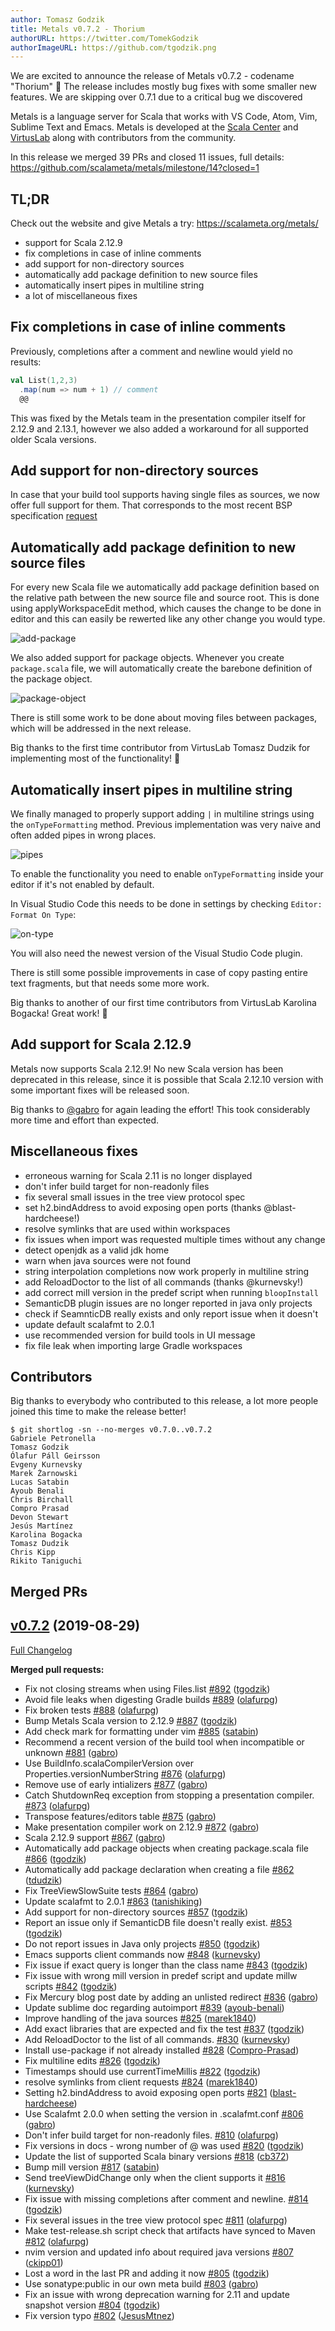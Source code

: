 ```yaml
---
author: Tomasz Godzik
title: Metals v0.7.2 - Thorium
authorURL: https://twitter.com/TomekGodzik
authorImageURL: https://github.com/tgodzik.png
---
```


We are excited to announce the release of Metals v0.7.2 - codename "Thorium" 🎉
The release includes mostly bug fixes with some smaller new features. We are
skipping over 0.7.1 due to a critical bug we discovered

Metals is a language server for Scala that works with VS Code, Atom, Vim,
Sublime Text and Emacs. Metals is developed at the
[Scala Center](https://scala.epfl.ch/) and [VirtusLab](https://virtuslab.com)
along with contributors from the community.

In this release we merged 39 PRs and closed 11 issues, full details:
https://github.com/scalameta/metals/milestone/14?closed=1

## TL;DR

Check out the website and give Metals a try: https://scalameta.org/metals/

- support for Scala 2.12.9
- fix completions in case of inline comments
- add support for non-directory sources
- automatically add package definition to new source files
- automatically insert pipes in multiline string
- a lot of miscellaneous fixes

## Fix completions in case of inline comments

Previously, completions after a comment and newline would yield no results:

```scala
val List(1,2,3)
  .map(num => num + 1) // comment
  @@
```

This was fixed by the Metals team in the presentation compiler itself for 2.12.9
and 2.13.1, however we also added a workaround for all supported older Scala
versions.

## Add support for non-directory sources

In case that your build tool supports having single files as sources, we now
offer full support for them. That corresponds to the most recent BSP
specification
[request](https://github.com/scalacenter/bsp/blob/master/docs/bsp.md#build-target-sources-request)

## Automatically add package definition to new source files

For every new Scala file we automatically add package definition based on the
relative path between the new source file and source root. This is done using
applyWorkspaceEdit method, which causes the change to be done in editor and this
can easily be rewerted like any other change you would type.

![add-package](https://i.imgur.com/6V9gHnM.gif)

We also added support for package objects. Whenever you create `package.scala`
file, we will automatically create the barebone definition of the package
object.

![package-object](https://i.imgur.com/CfF0cdE.gif)

There is still some work to be done about moving files between packages, which
will be addressed in the next release.

Big thanks to the first time contributor from VirtusLab Tomasz Dudzik for
implementing most of the functionality! 🎉

## Automatically insert pipes in multiline string

We finally managed to properly support adding `|` in multiline strings using the
`onTypeFormatting` method. Previous implementation was very naive and often
added pipes in wrong places.

![pipes](https://i.imgur.com/iXGYOf0.gif)

To enable the functionality you need to enable `onTypeFormatting` inside your
editor if it's not enabled by default.

In Visual Studio Code this needs to be done in settings by checking
`Editor: Format On Type`:

![on-type](https://i.imgur.com/4eVvSP5.gif)

You will also need the newest version of the Visual Studio Code plugin.

There is still some possible improvements in case of copy pasting entire text
fragments, but that needs some more work.

Big thanks to another of our first time contributors from VirtusLab Karolina
Bogacka! Great work! 🎉

## Add support for Scala 2.12.9

Metals now supports Scala 2.12.9! No new Scala version has been deprecated in
this release, since it is possible that Scala 2.12.10 version with some
important fixes will be released soon.

Big thanks to [@gabro](https://github.com/gabro) for again leading the effort!
This took considerably more time and effort than expected.

## Miscellaneous fixes

- erroneous warning for Scala 2.11 is no longer displayed
- don't infer build target for non-readonly files
- fix several small issues in the tree view protocol spec
- set h2.bindAddress to avoid exposing open ports (thanks @blast-hardcheese!)
- resolve symlinks that are used within workspaces
- fix issues when import was requested multiple times without any change
- detect openjdk as a valid jdk home
- warn when java sources were not found
- string interpolation completions now work properly in multiline string
- add ReloadDoctor to the list of all commands (thanks @kurnevsky!)
- add correct mill version in the predef script when running `bloopInstall`
- SemanticDB plugin issues are no longer reported in java only projects
- check if SeamnticDB really exists and only report issue when it doesn't
- update default scalafmt to 2.0.1
- use recommended version for build tools in UI message
- fix file leak when importing large Gradle workspaces

## Contributors

Big thanks to everybody who contributed to this release, a lot more people
joined this time to make the release better!

```
$ git shortlog -sn --no-merges v0.7.0..v0.7.2
Gabriele Petronella
Tomasz Godzik
Ólafur Páll Geirsson
Evgeny Kurnevsky
Marek Żarnowski
Lucas Satabin
Ayoub Benali
Chris Birchall
Compro Prasad
Devon Stewart
Jesús Martínez
Karolina Bogacka
Tomasz Dudzik
Chris Kipp
Rikito Taniguchi
```

## Merged PRs

## [v0.7.2](https://github.com/scalameta/metals/tree/v0.7.2) (2019-08-29)

[Full Changelog](https://github.com/scalameta/metals/compare/v0.7.0...v0.7.2)

**Merged pull requests:**

- Fix not closing streams when using Files.list
  [\#892](https://github.com/scalameta/metals/pull/892)
  ([tgodzik](https://github.com/tgodzik))
- Avoid file leaks when digesting Gradle builds
  [\#889](https://github.com/scalameta/metals/pull/889)
  ([olafurpg](https://github.com/olafurpg))
- Fix broken tests [\#888](https://github.com/scalameta/metals/pull/888)
  ([olafurpg](https://github.com/olafurpg))
- Bump Metals Scala version to 2.12.9
  [\#887](https://github.com/scalameta/metals/pull/887)
  ([tgodzik](https://github.com/tgodzik))
- Add check mark for formatting under vim
  [\#885](https://github.com/scalameta/metals/pull/885)
  ([satabin](https://github.com/satabin))
- Recommend a recent version of the build tool when incompatible or unknown
  [\#881](https://github.com/scalameta/metals/pull/881)
  ([gabro](https://github.com/gabro))
- Use BuildInfo.scalaCompilerVersion over Properties.versionNumberString
  [\#876](https://github.com/scalameta/metals/pull/876)
  ([olafurpg](https://github.com/olafurpg))
- Remove use of early intializers
  [\#877](https://github.com/scalameta/metals/pull/877)
  ([gabro](https://github.com/gabro))
- Catch ShutdownReq exception from stopping a presentation compiler.
  [\#873](https://github.com/scalameta/metals/pull/873)
  ([olafurpg](https://github.com/olafurpg))
- Transpose features/editors table
  [\#875](https://github.com/scalameta/metals/pull/875)
  ([gabro](https://github.com/gabro))
- Make presentation compiler work on 2.12.9
  [\#872](https://github.com/scalameta/metals/pull/872)
  ([gabro](https://github.com/gabro))
- Scala 2.12.9 support [\#867](https://github.com/scalameta/metals/pull/867)
  ([gabro](https://github.com/gabro))
- Automatically add package objects when creating package.scala file
  [\#866](https://github.com/scalameta/metals/pull/866)
  ([tgodzik](https://github.com/tgodzik))
- Automatically add package declaration when creating a file
  [\#862](https://github.com/scalameta/metals/pull/862)
  ([tdudzik](https://github.com/tdudzik))
- Fix TreeViewSlowSuite tests
  [\#864](https://github.com/scalameta/metals/pull/864)
  ([gabro](https://github.com/gabro))
- Update scalafmt to 2.0.1 [\#863](https://github.com/scalameta/metals/pull/863)
  ([tanishiking](https://github.com/tanishiking))
- Add support for non-directory sources
  [\#857](https://github.com/scalameta/metals/pull/857)
  ([tgodzik](https://github.com/tgodzik))
- Report an issue only if SemanticDB file doesn't really exist.
  [\#853](https://github.com/scalameta/metals/pull/853)
  ([tgodzik](https://github.com/tgodzik))
- Do not report issues in Java only projects
  [\#850](https://github.com/scalameta/metals/pull/850)
  ([tgodzik](https://github.com/tgodzik))
- Emacs supports client commands now
  [\#848](https://github.com/scalameta/metals/pull/848)
  ([kurnevsky](https://github.com/kurnevsky))
- Fix issue if exact query is longer than the class name
  [\#843](https://github.com/scalameta/metals/pull/843)
  ([tgodzik](https://github.com/tgodzik))
- Fix issue with wrong mill version in predef script and update millw scripts
  [\#842](https://github.com/scalameta/metals/pull/842)
  ([tgodzik](https://github.com/tgodzik))
- Fix Mercury blog post date by adding an unlisted redirect
  [\#836](https://github.com/scalameta/metals/pull/836)
  ([gabro](https://github.com/gabro))
- Update sublime doc regarding autoimport
  [\#839](https://github.com/scalameta/metals/pull/839)
  ([ayoub-benali](https://github.com/ayoub-benali))
- Improve handling of the java sources
  [\#825](https://github.com/scalameta/metals/pull/825)
  ([marek1840](https://github.com/marek1840))
- Add exact libraries that are expected and fix the test
  [\#837](https://github.com/scalameta/metals/pull/837)
  ([tgodzik](https://github.com/tgodzik))
- Add ReloadDoctor to the list of all commands.
  [\#830](https://github.com/scalameta/metals/pull/830)
  ([kurnevsky](https://github.com/kurnevsky))
- Install use-package if not already installed
  [\#828](https://github.com/scalameta/metals/pull/828)
  ([Compro-Prasad](https://github.com/Compro-Prasad))
- Fix multiline edits [\#826](https://github.com/scalameta/metals/pull/826)
  ([tgodzik](https://github.com/tgodzik))
- Timestamps should use currentTimeMillis
  [\#822](https://github.com/scalameta/metals/pull/822)
  ([tgodzik](https://github.com/tgodzik))
- resolve symlinks from client requests
  [\#824](https://github.com/scalameta/metals/pull/824)
  ([marek1840](https://github.com/marek1840))
- Setting h2.bindAddress to avoid exposing open ports
  [\#821](https://github.com/scalameta/metals/pull/821)
  ([blast-hardcheese](https://github.com/blast-hardcheese))
- Use Scalafmt 2.0.0 when setting the version in .scalafmt.conf
  [\#806](https://github.com/scalameta/metals/pull/806)
  ([gabro](https://github.com/gabro))
- Don't infer build target for non-readonly files.
  [\#810](https://github.com/scalameta/metals/pull/810)
  ([olafurpg](https://github.com/olafurpg))
- Fix versions in docs - wrong number of @ was used
  [\#820](https://github.com/scalameta/metals/pull/820)
  ([tgodzik](https://github.com/tgodzik))
- Update the list of supported Scala binary versions
  [\#818](https://github.com/scalameta/metals/pull/818)
  ([cb372](https://github.com/cb372))
- Bump mill version [\#817](https://github.com/scalameta/metals/pull/817)
  ([satabin](https://github.com/satabin))
- Send treeViewDidChange only when the client supports it
  [\#816](https://github.com/scalameta/metals/pull/816)
  ([kurnevsky](https://github.com/kurnevsky))
- Fix issue with missing completions after comment and newline.
  [\#814](https://github.com/scalameta/metals/pull/814)
  ([tgodzik](https://github.com/tgodzik))
- Fix several issues in the tree view protocol spec
  [\#811](https://github.com/scalameta/metals/pull/811)
  ([olafurpg](https://github.com/olafurpg))
- Make test-release.sh script check that artifacts have synced to Maven
  [\#812](https://github.com/scalameta/metals/pull/812)
  ([olafurpg](https://github.com/olafurpg))
- nvim version and updated info about required java versions
  [\#807](https://github.com/scalameta/metals/pull/807)
  ([ckipp01](https://github.com/ckipp01))
- Lost a word in the last PR and adding it now
  [\#805](https://github.com/scalameta/metals/pull/805)
  ([tgodzik](https://github.com/tgodzik))
- Use sonatype:public in our own meta build
  [\#803](https://github.com/scalameta/metals/pull/803)
  ([gabro](https://github.com/gabro))
- Fix an issue with wrong deprecation warning for 2.11 and update snapshot
  version [\#804](https://github.com/scalameta/metals/pull/804)
  ([tgodzik](https://github.com/tgodzik))
- Fix version typo [\#802](https://github.com/scalameta/metals/pull/802)
  ([JesusMtnez](https://github.com/JesusMtnez))
